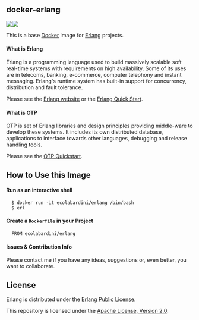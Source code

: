 ## docker-erlang

[![](https://images.microbadger.com/badges/image/ecolabardini/erlang.svg)](https://microbadger.com/images/ecolabardini/erlang "Get your own image badge on microbadger.com")[![](https://images.microbadger.com/badges/version/ecolabardini/erlang.svg)](https://microbadger.com/images/ecolabardini/erlang "Get your own version badge on microbadger.com")

This is a base [Docker](http://docker.io) image for [Erlang](http://www.erlang.org/) projects.

#### What is Erlang

Erlang is a programming language used to build massively scalable soft real-time systems with requirements on high availability. Some of its uses are in telecoms, banking, e-commerce, computer telephony and instant messaging. Erlang's runtime system has built-in support for concurrency, distribution and fault tolerance.

Please see the [Erlang website](http://www.erlang.org/) or the [Erlang Quick Start](http://www.erlang.org/static/getting_started_quickly.html).

#### What is OTP

OTP is set of Erlang libraries and design principles providing middle-ware to develop these systems. It includes its own distributed database, applications to interface towards other languages, debugging and release handling tools.

Please see the [OTP Quickstart](http://www.erlang.org/doc/design_principles/users_guide.html).

## How to Use this Image

#### Run as an interactive shell

```
  $ docker run -it ecolabardini/erlang /bin/bash
  $ erl
```

#### Create a `Dockerfile` in your Project

```
  FROM ecolabardini/erlang
```

#### Issues & Contribution Info

Please contact me if you have any ideas, suggestions or, even better, you want to collaborate.

## License

Erlang is distributed under the [Erlang Public License](http://www.erlang.org/EPLICENSE).

This repository is licensed under the [Apache License, Version 2.0](http://www.apache.org/licenses/LICENSE-2.0).

